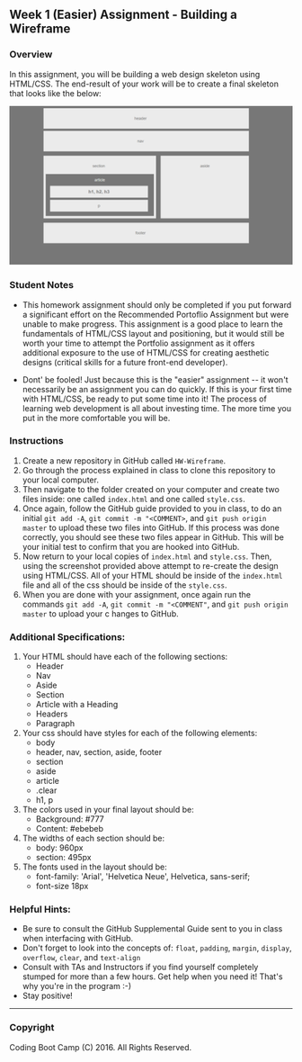 ## Week 1 (Easier) Assignment - Building a Wireframe

### Overview
In this assignment, you will be building a web design skeleton using HTML/CSS. The end-result of your work will be to create a final skeleton that looks like the below:

![Final Layout](Images/Easier-Layout.png)

### Student Notes
* This homework assignment should only be completed if you put forward a significant effort on the Recommended Portoflio Assignment but were unable to make progress. This assignment is a good place to learn the fundamentals of HTML/CSS layout and positioning, but it would still be worth your time to attempt the Portfolio assignment as it offers additional exposure to the use of HTML/CSS for creating aesthetic designs (critical skills for a future front-end developer). 

* Dont' be fooled! Just because this is the "easier" assignment -- it won't necessarily be an assignment you can do quickly. If this is your first time with HTML/CSS, be ready to put some time into it! The process of learning web development is all about investing time. The more time you put in the more comfortable you will be.

### Instructions
1. Create a new repository in GitHub called `HW-Wireframe`.
2. Go through the process explained in class to clone this repository to your local computer. 
3. Then navigate to the folder created on your computer and create two files inside: one called `index.html` and one called `style.css`.
4. Once again, follow the GitHub guide provided to you in class, to do an initial `git add -A`, `git commit -m "<COMMENT>`, and `git push origin master` to upload these two files into GitHub. If this process was done correctly, you should see these two files appear in GitHub. This will be your initial test to confirm that you are hooked into GitHub. 
5. Now return to your local copies of `index.html` and `style.css`. Then, using the screenshot provided above attempt to re-create the design using HTML/CSS. All of your HTML should be inside of the `index.html` file and all of the css should be inside of the `style.css`.
6. When you are done with your assignment, once again run the commands `git add -A`, `git commit -m "<COMMENT"`, and `git push origin master` to upload your c hanges to GitHub. 

### Additional Specifications:
1. Your HTML should have each of the following sections: 
    * Header
    * Nav
    * Aside
    * Section
    * Article with a Heading
    * Headers
    * Paragraph
2. Your css should have styles for each of the following elements:
    * body
    * header, nav, section, aside, footer
    * section
    * aside
    * article
    * .clear
    * h1, p
3. The colors used in your final layout should be:
    * Background: #777
    * Content: #ebebeb
4. The widths of each section should be:
    * body: 960px
    * section: 495px
5. The fonts used in the layout should be:
    * font-family: 'Arial', 'Helvetica Neue', Helvetica, sans-serif;
    * font-size 18px


### Helpful Hints:
* Be sure to consult the GitHub Supplemental Guide sent to you in class when interfacing with GitHub.
* Don't forget to look into the concepts of: `float`, `padding`, `margin`, `display`, `overflow`, `clear`, and `text-align`
* Consult with TAs and Instructors if you find yourself completely stumped for more than a few hours. Get help when you need it! That's why you're in the program :-)
* Stay positive!


-------

### Copyright 
Coding Boot Camp (C) 2016. All Rights Reserved.
